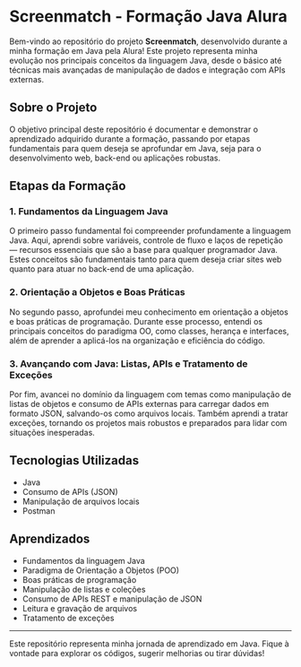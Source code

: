 # Screenmatch - Formação Java Alura

Bem-vindo ao repositório do projeto **Screenmatch**, desenvolvido durante a minha formação em Java pela Alura! Este projeto representa minha evolução nos principais conceitos da linguagem Java, desde o básico até técnicas mais avançadas de manipulação de dados e integração com APIs externas.

## Sobre o Projeto

O objetivo principal deste repositório é documentar e demonstrar o aprendizado adquirido durante a formação, passando por etapas fundamentais para quem deseja se aprofundar em Java, seja para o desenvolvimento web, back-end ou aplicações robustas.

## Etapas da Formação

### 1. Fundamentos da Linguagem Java

O primeiro passo fundamental foi compreender profundamente a linguagem Java. Aqui, aprendi sobre variáveis, controle de fluxo e laços de repetição — recursos essenciais que são a base para qualquer programador Java. Estes conceitos são fundamentais tanto para quem deseja criar sites web quanto para atuar no back-end de uma aplicação.

### 2. Orientação a Objetos e Boas Práticas

No segundo passo, aprofundei meu conhecimento em orientação a objetos e boas práticas de programação. Durante esse processo, entendi os principais conceitos do paradigma OO, como classes, herança e interfaces, além de aprender a aplicá-los na organização e eficiência do código.

### 3. Avançando com Java: Listas, APIs e Tratamento de Exceções

Por fim, avancei no domínio da linguagem com temas como manipulação de listas de objetos e consumo de APIs externas para carregar dados em formato JSON, salvando-os como arquivos locais. Também aprendi a tratar exceções, tornando os projetos mais robustos e preparados para lidar com situações inesperadas.

## Tecnologias Utilizadas

- Java
- Consumo de APIs (JSON)
- Manipulação de arquivos locais
- Postman

## Aprendizados

- Fundamentos da linguagem Java
- Paradigma de Orientação a Objetos (POO)
- Boas práticas de programação
- Manipulação de listas e coleções
- Consumo de APIs REST e manipulação de JSON
- Leitura e gravação de arquivos
- Tratamento de exceções

---

Este repositório representa minha jornada de aprendizado em Java. Fique à vontade para explorar os códigos, sugerir melhorias ou tirar dúvidas!


